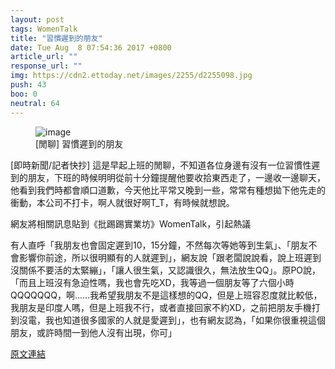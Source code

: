 ```yaml
---
layout: post
tags: WomenTalk
title: "習慣遲到的朋友"
date: Tue Aug  8 07:54:36 2017 +0800
article_url: ""
response_url: ""
img: https://cdn2.ettoday.net/images/2255/d2255098.jpg
push: 43
boo: 0
neutral: 64
---
```


<figure>
<img src="https://cdn2.ettoday.net/images/2255/d2255098.jpg" alt="image">
<figcaption>
[閒聊] 習慣遲到的朋友
</figcaption>
</figure>



[即時新聞/記者快抄] 這是早起上班的閒聊，不知道各位身邊有沒有一位習慣性遲到的朋友，下班的時候明明從前十分鐘提醒他要收拾東西走了，一邊收一邊聊天，他看到我們時都會順口道歉，今天他比平常又晚到一些，常常有種想拋下他先走的衝動，本公司不打卡，啊人就很好啊T_T，有時候就想說。

網友將相關訊息貼到《批踢踢實業坊》WomenTalk，引起熱議

有人直呼「我朋友也會固定遲到10，15分鐘，不然每次等她等到生氣」、「朋友不會影響你前途，所以很明顯有的人就遲到」，網友說「跟老闆說說看，說上班遲到沒關係不要活的太緊繃」，「讓人很生氣，又認識很久，無法放生QQ」。原PO說，「而且上班沒有急迫性嗎，我也會先吃XD，我等過一個朋友等了六個小時QQQQQQQ，啊......我希望我朋友不是這樣想的QQ，但是上班容忍度就比較低，我朋友是印度人嗎，但是上班我不行，或者直接回家不約XD，之前把朋友手機打到沒電，我也知道很多國家的人就是愛遲到」，也有網友認為，「如果你很重視這個朋友，或許時間一到他人沒有出現，你可」

<a href = "https://www.ptt.cc/bbs/WomenTalk/M.1502150078.A.406.html">原文連結</a>


